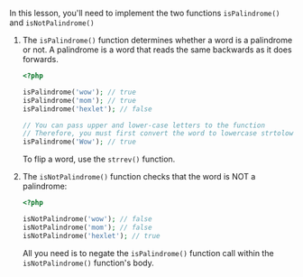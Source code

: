 
In this lesson, you'll need to implement the two functions `isPalindrome()` and `isNotPalindrome()`

1. The `isPalindrome()` function determines whether a word is a palindrome or not. A palindrome is a word that reads the same backwards as it does forwards.

    ```php
    <?php

    isPalindrome('wow'); // true
    isPalindrome('mom'); // true
    isPalindrome('hexlet'); // false

    // You can pass upper and lower-case letters to the function
    // Therefore, you must first convert the word to lowercase strtolower()
    isPalindrome('Wow'); // true
    ```

    To flip a word, use the `strrev()` function.

2. The `isNotPalindrome()` function checks that the word is NOT a palindrome:

    ```php
    <?php

    isNotPalindrome('wow'); // false
    isNotPalindrome('mom'); // false
    isNotPalindrome('hexlet'); // true
    ```

    All you need is to negate the `isPalindrome()` function call within the `isNotPalindrome()` function's body.
